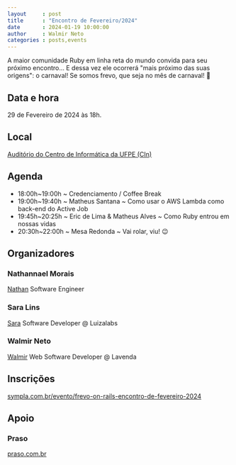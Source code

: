 ```yaml
---
layout     : post
title      : "Encontro de Fevereiro/2024"
date       : 2024-01-19 10:00:00
author     : Walmir Neto
categories : posts,events
---
```


A maior comunidade Ruby em linha reta do mundo convida para seu próximo encontro... E dessa vez ele ocorrerá "mais próximo das suas origens": o carnaval! Se somos frevo, que seja no mês de carnaval! 🥳

## Data e hora

29 de Fevereiro de 2024 às 18h.

## Local

[Auditório do Centro de Informática da UFPE (CIn)](https://maps.app.goo.gl/jAPMxzx9W6kfDUDz7)

## Agenda

- 18:00h~19:00h ~ Credenciamento / Coffee Break
- 19:00h~19:40h ~ Matheus Santana ~ Como usar o AWS Lambda como back-end do Active Job
- 19:45h~20:25h ~ Eric de Lima & Matheus Alves ~ Como Ruby entrou em nossas vidas
- 20:30h~22:00h ~ Mesa Redonda ~ Vai rolar, viu! 😉

## Organizadores

### Nathannael Morais

[Nathan](https://www.linkedin.com/in/nathannael) Software Engineer

### Sara Lins

[Sara](https://www.linkedin.com/in/saranicoly) Software Developer @ Luizalabs

### Walmir Neto

[Walmir](https://walmir.dev) Web Software Developer @ Lavenda

## Inscrições

[sympla.com.br/evento/frevo-on-rails-encontro-de-fevereiro-2024](https://www.sympla.com.br/evento/frevo-on-rails-encontro-de-fevereiro-2024/2312661)

## Apoio

### Praso
[praso.com.br](https://praso.com.br)
